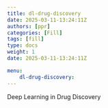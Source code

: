 ```yaml
---
title: dl-drug-discovery
date: 2025-03-11-13:24:11Z
authors: [ppr]
categories: [Fill]
tags: [fill]
type: docs 
weight: 1 
date: 2025-03-11-13:24:11Z

menu: 
    dl-drug-discovery:
---
```


Deep Learning in Drug Discovery
